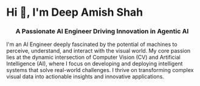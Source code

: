 # Hi 👋, I'm Deep Amish Shah
<h3 align="center">A Passionate AI Engineer Driving Innovation in Agentic AI</h3>

<p align="left">
  I'm an AI Engineer deeply fascinated by the potential of machines to perceive, understand, and interact with the visual world. My core passion lies at the dynamic intersection of Computer Vision (CV) and Artificial Intelligence (AI), where I focus on developing and deploying intelligent systems that solve real-world challenges. I thrive on transforming complex visual data into actionable insights and innovative applications.
</p>

